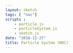```yaml
---
layout: sketch
tags: [ "noc"]
scripts : 
    - particle.js
    - particleSystem.js
    - sketch.js
date: "2018-12-27"
title: Particle System (NOC)
---
```

